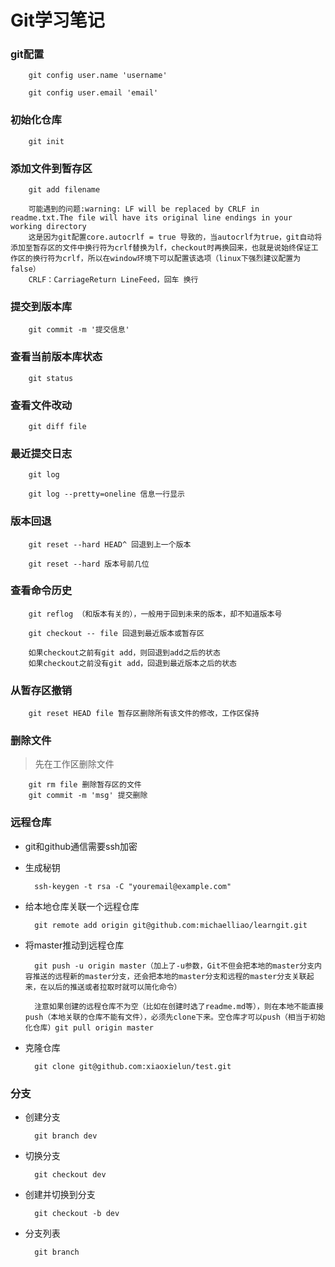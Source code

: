 # Git学习笔记
### git配置
        git config user.name 'username'
        
        git config user.email 'email'
### 初始化仓库
        git init
### 添加文件到暂存区
        git add filename

        可能遇到的问题:warning: LF will be replaced by CRLF in readme.txt.The file will have its original line endings in your working directory  
        这是因为git配置core.autocrlf = true 导致的，当autocrlf为true，git自动将添加至暂存区的文件中换行符为crlf替换为lf，checkout时再换回来，也就是说始终保证工作区的换行符为crlf，所以在window环境下可以配置该选项（linux下强烈建议配置为false）  
        CRLF：CarriageReturn LineFeed，回车 换行
### 提交到版本库
        git commit -m '提交信息'
### 查看当前版本库状态
        git status
### 查看文件改动
        git diff file
### 最近提交日志
        git log

        git log --pretty=oneline 信息一行显示
### 版本回退
        git reset --hard HEAD^ 回退到上一个版本

        git reset --hard 版本号前几位
### 查看命令历史
        git reflog （和版本有关的），一般用于回到未来的版本，却不知道版本号

        git checkout -- file 回退到最近版本或暂存区
        
        如果checkout之前有git add，则回退到add之后的状态
        如果checkout之前没有git add，回退到最近版本之后的状态
### 从暂存区撤销
        git reset HEAD file 暂存区删除所有该文件的修改，工作区保持
### 删除文件
>先在工作区删除文件

        git rm file 删除暂存区的文件
        git commit -m 'msg' 提交删除
### 远程仓库
* git和github通信需要ssh加密
* 生成秘钥
        
        ssh-keygen -t rsa -C "youremail@example.com"
* 给本地仓库关联一个远程仓库
        
        git remote add origin git@github.com:michaelliao/learngit.git
* 将master推动到远程仓库
        
        git push -u origin master（加上了-u参数，Git不但会把本地的master分支内容推送的远程新的master分支，还会把本地的master分支和远程的master分支关联起来，在以后的推送或者拉取时就可以简化命令）
        
        注意如果创建的远程仓库不为空（比如在创建时选了readme.md等），则在本地不能直接push（本地关联的仓库不能有文件），必须先clone下来。空仓库才可以push（相当于初始化仓库）git pull origin master     
* 克隆仓库
        
        git clone git@github.com:xiaoxielun/test.git

### 分支
* 创建分支
        
        git branch dev
* 切换分支
        
        git checkout dev
* 创建并切换到分支
        
        git checkout -b dev
* 分支列表
        
        git branch